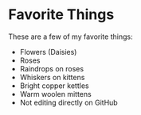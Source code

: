 # Favorite Things

These are a few of my favorite things:

- Flowers (Daisies)
- Roses
- Raindrops on roses
- Whiskers on kittens
- Bright copper kettles
- Warm woolen mittens
- Not editing directly on GitHub
